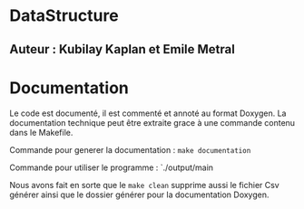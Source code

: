 # DataStructure
## Auteur : Kubilay Kaplan et Emile Metral

# Documentation
Le code est documenté, il est commenté et annoté au format Doxygen. La documentation technique peut être extraite grace à une commande contenu dans le Makefile.

Commande pour generer la documentation : `make documentation`

Commande pour utiliser le programme : `./output/main

Nous avons fait en sorte que le `make clean` supprime aussi le fichier Csv générer ainsi que le dossier générer pour la documentation Doxygen.